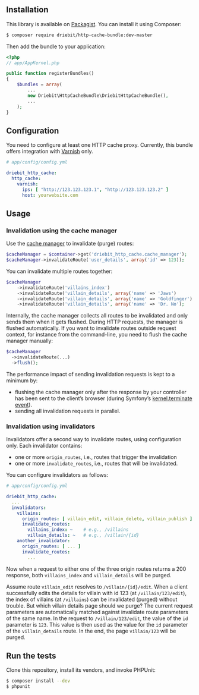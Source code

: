 Installation
------------

This library is available on [Packagist](https://packagist.org/packages/driebit/http-cache-bundle). You can install it
using Composer:
```bash
$ composer require driebit/http-cache-bundle:dev-master
```

Then add the bundle to your application:
```php
<?php
// app/AppKernel.php

public function registerBundles()
{
    $bundles = array(
        ...
        new Driebit\HttpCacheBundle\DriebitHttpCacheBundle(),
        ...
    );
}
```

Configuration
-------------

You need to configure at least one HTTP cache proxy. Currently, this bundle offers integration with
[Varnish](https://www.varnish-cache.org/) only.

```yaml
# app/config/config.yml

driebit_http_cache:
  http_cache:
    varnish:
      ips: [ "http://123.123.123.1", "http://123.123.123.2" ]
      host: yourwebsite.com
```

Usage
-----

### Invalidation using the cache manager

Use the [cache manager](/CacheManager.php) to invalidate (purge) routes:
```php
$cacheManager = $container->get('driebit_http_cache.cache_manager');
$cacheManager->invalidateRoute('user_details', array('id' => 123));
```

You can invalidate multiple routes together:
```php
$cacheManager
    ->invalidateRoute('villains_index')
    ->invalidateRoute('villain_details', array('name' => 'Jaws')
    ->invalidateRoute('villain_details', array('name' => 'Goldfinger')
    ->invalidateRoute('villain_details', array('name' => 'Dr. No');
```

Internally, the cache manager collects all routes to be invalidated and only sends them when it gets flushed. During
HTTP requests, the manager is flushed automatically. If you want to invalidate routes outside request context, for
instance from the command-line, you need to flush the cache manager manually:
```php
$cacheManager
  ->invalidateRoute(...)
  ->flush();
```

The performance impact of sending invalidation requests is kept to a minimum by:

* flushing the cache manager only after the response by your controller has been sent to the client’s browser
(during Symfony’s [kernel.terminate event](http://symfony.com/doc/current/components/http_kernel/introduction.html#the-kernel-terminate-event)).
* sending all invalidation requests in parallel.

### Invalidation using invalidators

Invalidators offer a second way to invalidate routes, using configuration only. Each invalidator contains:

* one or more `origin_routes`, i.e., routes that trigger the invalidation
* one or more `invalidate_routes`, i.e., routes that will be invalidated.

You can configure invalidators as follows:
```yaml
# app/config/config.yml

driebit_http_cache:
  ...
  invalidators:
    villains:
      origin_routes: [ villain_edit, villain_delete, villain_publish ]
      invalidate_routes:
        villains_index: ~    # e.g., /villains
        villain_details: ~   # e.g., /villain/{id}
    another_invalidator:
      origin_routes: [ ... ]
      invalidate_routes:
        ...
```

Now when a request to either one of the three origin routes returns a 200 response, both `villains_index` and
`villain_details` will be purged.

Assume route `villain_edit` resolves to `/villain/{id}/edit`. When a client successfully edits the details for villain
with id 123 (at `/villain/123/edit`), the index of villains (at `/villains`) can be invalidated (purged) without
trouble. But which villain details page should we purge? The current request parameters are automatically matched
against invalidate route parameters of the same name. In the request to `/villain/123/edit`, the value of the `id`
parameter is `123`. This value is then used as the value for the `id` parameter of the `villain_details` route. In the
end, the page `villain/123` will be purged.

Run the tests
-------------

Clone this repository, install its vendors, and invoke PHPUnit:
```bash
$ composer install --dev
$ phpunit
```